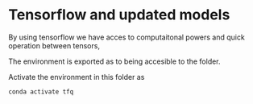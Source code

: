# Tensorflow and updated models
By using tensorflow we have acces to computaitonal powers and quick operation between tensors,

The environment is exported as to being accesible to the folder.

Activate the environment in this folder as
```
conda activate tfq
```

